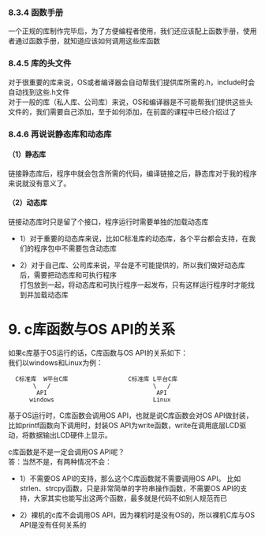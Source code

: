 ### 8.3.4 函数手册
一个正规的库制作完毕后，为了方便编程者使用，我们还应该配上函数手册，使用者通过函数手册，就知道应该如何调用这些库函数  
		
### 8.4.5 库的头文件
对于很重要的库来说，OS或者编译器会自动帮我们提供库所需的.h，include时会自动找到这些.h文件    
对于一般的库（私人库、公司库）来说，OS和编译器是不可能帮我们提供这些头文件的，我们需要自己添加，至于如何添加，在前面的课程中已经介绍过了  

### 8.4.6 再说说静态库和动态库

#### （1）静态库
链接静态库后，程序中就会包含所需的代码，编译链接之后，静态库对于我的程序来说就没有意义了。
			
			
#### （2）动态库
链接动态库时只是留了个接口，程序运行时需要单独的加载动态库

+ 1）对于重要的动态库来说，比如C标准库的动态库，各个平台都会支持，在我们的程序包中不需要包含动态库  

+ 2）对于自己库、公司库来说，平台是不可能提供的，所以我们做好动态库后，需要把动态库和可执行程序  
    打包放到一起，将动态库和可执行程序一起发布，只有这样运行程序时才能找到并加载动态库  

# 9. c库函数与OS API的关系
如果c库基于OS运行的话，C库函数与OS API的关系如下：  
我们以windows和Linux为例：  
	
  ```shell
    C标准库  W平台C库                 C标准库 L平台C库
         \   /                             \   /
          API                               API
        windows                            Linux
  ```
			
基于OS运行时，C库函数会调用OS API，也就是说C库函数会对OS API做封装，比如printf函数向下调用时，封装OS API为write函数，write在调用底层LCD驱动，将数据输出LCD硬件上显示。
			
			
c库函数是不是一定会调用OS API呢？  
答：当然不是，有两种情况不会：  

+ 1）不需要OS API的支持，那么这个C库函数就不需要调用OS API。
    比如strlen、strcpy函数，只是非常简单的字符串操作函数，不需要OS API的支持，大家其实也能写出这两个函数，最多就是代码不如别人规范而已  

+ 2）裸机的c库不会调用OS API，因为裸机时是没有OS的，所以裸机C库与OS API是没有任何关系的  
